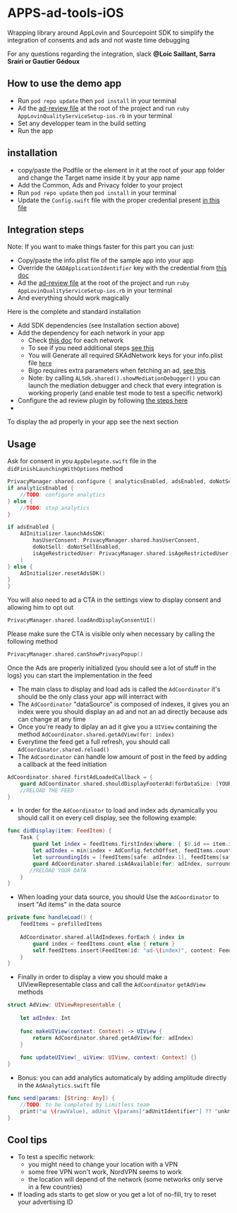 # APPS-ad-tools-iOS

Wrapping library around AppLovin and Sourcepoint SDK to simplify the integration of consents and ads and not waste time debugging

For any questions regarding the integration, slack **@Loic Saillant, Sarra Srairi or Gautier Gédoux**


## How to use the demo app

* Run `pod repo update` then `pod install` in your terminal
* Ad the [ad-review file](https://www.notion.so/voodoo/Ads-in-BeReal-f56d438a6b6f4d2a8dd36e941a473fad?pvs=4#3aab2b062611417f920eff85e9c1e44f) at the root of the project and run `ruby AppLovinQualityServiceSetup-ios.rb` in your terminal
* Set any developper team in the build setting
* Run the app


## installation

* copy/paste the Podfile or the element in it at the root of your app folder and change the Target name inside it by your app name
* Add the Common, Ads and Privacy folder to your project
* Run `pod repo update` then `pod install` in your terminal
* Update the `Config.swift` file with the proper credential present [in this file](https://docs.google.com/spreadsheets/d/10GfnMXMkHk4YTUA1xX9oIcqg-vzzLkAdiWUDXRK9lU8/edit?pli=1#gid=0)

## Integration steps

Note: If you want to make things faster for this part you can just:
   * Copy/paste the info.plist file of the sample app into your app
   * Override the `GADApplicationIdentifier` key with the credential from [this doc](https://docs.google.com/spreadsheets/d/10GfnMXMkHk4YTUA1xX9oIcqg-vzzLkAdiWUDXRK9lU8/edit?pli=1#gid=0)
   * Ad the [ad-review file](https://www.notion.so/voodoo/Ads-in-BeReal-f56d438a6b6f4d2a8dd36e941a473fad?pvs=4#3aab2b062611417f920eff85e9c1e44f) at the root of the project and run `ruby AppLovinQualityServiceSetup-ios.rb` in your terminal
   * And everything should work magically

Here is the complete and standard installation

* Add SDK dependencies (see Installation section above)
* Add the dependency for each network in your app
    * Check [this doc](https://developers.applovin.com/en/ios/preparing-mediated-networks) for each network
    * To see if you need additional steps [see this](https://developers.applovin.com/en/ios/testing-networks/mediation-debugger/)
    * You will Generate all required SKAdNetwork keys for your info.plist file [`here`](https://developers.applovin.com/en/ios/overview/skadnetwork/)
    * Bigo requires extra parameters when fetching an ad, [see this](https://www.bigossp.com/guide/sdk/ios/mediation/maxAdapter#5-load-and-show-an-ad)
    * Note: by calling `ALSdk.shared().showMediationDebugger()`
      you can launch the mediation debugger and check that every integration is working properly
      (and enable test mode to test a specific network)   
* Configure the ad review plugin by following [the steps here](https://developers.applovin.com/en/ios/overview/integration#enable-ad-review)
* 

To display the ad properly in your app see the next section

## Usage

Ask for consent in you `AppDelegate.swift` file in the `didFinishLaunchingWithOptions` method

```swift
PrivacyManager.shared.configure { analyticsEnabled, adsEnabled, doNotSellEnabled in
if analyticsEnabled {
    //TODO: configure analytics
} else {
    //TODO: stop analytics
}

if adsEnabled {
    AdInitializer.launchAdsSDK(
        hasUserConsent: PrivacyManager.shared.hasUserConsent,
        doNotSell: doNotSellEnabled,
        isAgeRestrictedUser: PrivacyManager.shared.isAgeRestrictedUser
    )
} else {
    AdInitializer.resetAdsSDK()
}
}
```

You will also need to ad a CTA in the settings view to display consent and allowing him to opt out

```swift
PrivacyManager.shared.loadAndDisplayConsentUI()     
```

Please make sure the CTA is visible only when necessary by calling the following method
```swift
PrivacyManager.shared.canShowPrivacyPopup()     
```


Once the Ads are properly initialized (you should see a lot of stuff in the logs) you can start the implementation in the feed

* The main class to display and load ads is called the `AdCoordinator` it's should be the only class your app will interract with
* The `AdCoordinator` "dataSource" is composed of indexes, it gives you an index were you should display an ad and not an ad directly because ads can change at any time
* Once you're ready to diplay an ad it give you a `UIView` containing the method `AdCoordinator.shared.getAdView(for: index)`
* Everytime the feed get a full refresh, you should call `AdCoordinator.shared.reload()`
* The `AdCoordinator` can handle low amount of post in the feed by adding a callback at the feed initiation
```swift
AdCoordinator.shared.firstAdLoadedCallback = {
    guard AdCoordinator.shared.shouldDisplayFooterAd(forDataSize: [YOUR DATA SIZE]) else { return }
    //RELOAD THE FEED
}
```

* In order for the `AdCoordinator` to load and index ads dynamically you should call it on every cell display, see the following example:
```swift
func didDisplay(item: FeedItem) {
    Task {
        guard let index = feedItems.firstIndex(where: { $0.id == item.id }) else { return }
        let adIndex = min(index + AdConfig.fetchOffset, feedItems.count) //We need to add an offset in order to not disturb the view generation
        let surroundingIds = [feedItems[safe: adIndex-1], feedItems[safe: adIndex+1]].compactMap { $0?.id } //this is used for Google Ad Mob integration
        guard AdCoordinator.shared.isAdAvailable(for: adIndex, surroundingIds: surroundingIds) else { return }
       //RELOAD YOUR DATA
    }
}
```

* When loading your data source, you should Use the `AdCoordinator` to insert "Ad items" in the data source
```swift
private func handleLoad() {
    feedItems = prefilledItems
    
    AdCoordinator.shared.allAdIndexes.forEach { index in
        guard index < feedItems.count else { return }
        self.feedItems.insert(FeedItem(id: "ad-\(index)", content: FeedItemContent.adIndex(index)), at: index)
    }
}
```

* Finally in order to display a view you should make a UIViewRepresentable class and call the `AdCoordinator` `getAdView` methods
```swift
struct AdView: UIViewRepresentable {
    
    let adIndex: Int
    
    func makeUIView(context: Context) -> UIView {
        return AdCoordinator.shared.getAdView(for: adIndex)
    }
    
    func updateUIView(_ uiView: UIView, context: Context) {}
}
```

* Bonus: you can add analytics automaticaly by adding amplitude directly in the `AdAnalytics.swift` file 
```swift
func send(params: [String: Any]) {
    //TODO: to be completed by Limitless team
    print("📊 \(rawValue), adUnit \(params["adUnitIdentifier"] ?? "unknown")")
}
```

## Cool tips

* To test a specific network:
    * you might need to change your location with a VPN
    * some free VPN won't work, NordVPN seems to work
    * the location will depend of the network (some networks only serve in a few countries)
* If loading ads starts to get slow or you get a lot of no-fill, try to reset your advertising ID

